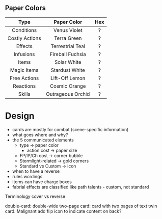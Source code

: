 ## Paper Colors

| Type           | Paper Color       | Hex    |
| :------------: | :---------------: | :----: |
| Conditions     | Venus Violet      | ? |
| Costly Actions | Terra Green       | ? |
| Effects        | Terrestrial Teal  | ? |
| Infusions      | Fireball Fuchsia  | ? |
| Items          | Solar White       | ? |
| Magic Items    | Stardust White    | ? |
| Free Actions   | Lift-Off Lemon    | ? |
| Reactions      | Cosmic Orange     | ? |
| Skills         | Outrageous Orchid | ? |


# Design

- cards are mostly for combat  (scene-specific information)
- what goes where and why?
- the 5 communicated elements
    - type                ->  paper color
        - action cost     ->  paper size
    - FP/IP/Ch cost       ->  corner bubble
    - Stormlight-related  ->  gold corners
    - Standard vs Custom  ->  icon
- when to have a reverse
- rules wordings
- items can have charge boxes
- fabrial effects are classified like path talents - custom, not standard


Terminology
    cover vs reverse

double-card:  double-wide
two-page card:  card with two pages of text
twin card:  Malignant
    add flip icon to indicate content on back?

